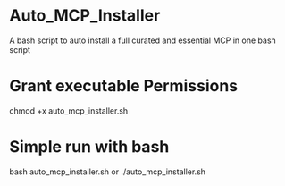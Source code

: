 # Auto_MCP_Installer
A bash script to auto install a full curated and essential MCP in one bash script

# Grant executable Permissions
chmod +x auto_mcp_installer.sh

# Simple run with bash
bash auto_mcp_installer.sh
or
./auto_mcp_installer.sh
